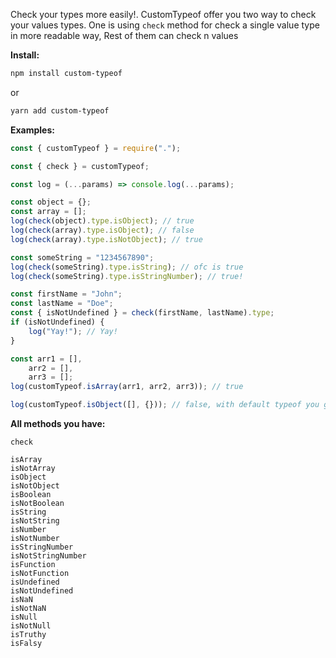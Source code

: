 Check your types more easily!. CustomTypeof offer you two way to check your values types.
One is using `check` method for check a single value type in more readable way, Rest of them can check n values

**Install:**

```bash
npm install custom-typeof
```

or

```bash
yarn add custom-typeof
```

**Examples:**

```js
const { customTypeof } = require(".");

const { check } = customTypeof;

const log = (...params) => console.log(...params);

const object = {};
const array = [];
log(check(object).type.isObject); // true
log(check(array).type.isObject); // false
log(check(array).type.isNotObject); // true

const someString = "1234567890";
log(check(someString).type.isString); // ofc is true
log(check(someString).type.isStringNumber); // true!

const firstName = "John";
const lastName = "Doe";
const { isNotUndefined } = check(firstName, lastName).type;
if (isNotUndefined) {
	log("Yay!"); // Yay!
}

const arr1 = [],
	arr2 = [],
	arr3 = [];
log(customTypeof.isArray(arr1, arr2, arr3)); // true

log(customTypeof.isObject([], {})); // false, with default typeof you get true for arrays
```

**All methods you have:**

```
check

isArray
isNotArray
isObject
isNotObject
isBoolean
isNotBoolean
isString
isNotString
isNumber
isNotNumber
isStringNumber
isNotStringNumber
isFunction
isNotFunction
isUndefined
isNotUndefined
isNaN
isNotNaN
isNull
isNotNull
isTruthy
isFalsy
```
